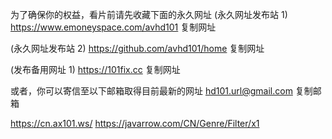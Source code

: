 
为了确保你的权益，看片前请先收藏下面的永久网址
(永久网址发布站 1) 
https://www.emoneyspace.com/avhd101 复制网址

(永久网址发布站 2) 
https://github.com/avhd101/home 复制网址 

(发布备用网址 1) 
https://101fix.cc 复制网址


或者，你可以寄信至以下邮箱取得目前最新的网址
hd101.url@gmail.com 复制邮箱


https://cn.ax101.ws/
https://javarrow.com/CN/Genre/Filter/x1

